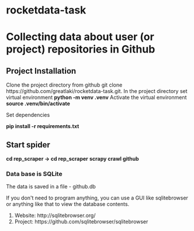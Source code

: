 # rocketdata-task
# Collecting data about user (or project) repositories in Github

## Project Installation

<p>Clone the project directory from github git clone https://github.com/greatlaki/rocketdata-task.git. In the project directory set virtual environment <strong>python -m venv .venv</strong>
Activate the virtual environment <strong>source .venv/bin/activate</strong></p>

<p> Set dependencies </p> <strong>
  pip install -r requirements.txt</strong>

## Start spider 

<p><strong>cd rep_scraper -> cd rep_scraper</strong>
   <strong> scrapy crawl github  </strong> 
  </p>
  
### Data base is SQLite
<p> The data is saved in a file - github.db</p>
<p>If you don't need to program anything, you can use a GUI like sqlitebrowser or anything like that to view the database contents.</p>
<ol>
  <li>Website: http://sqlitebrowser.org/</li>
  <li>Project: https://github.com/sqlitebrowser/sqlitebrowser</li>
</ol> 
